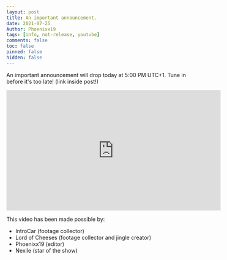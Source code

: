 ```yaml
---
layout: post
title: An important announcement.
date: 2021-07-25
Author: Phoenixx19
tags: [info, not-release, youtube]
comments: false
toc: false
pinned: false
hidden: false
---
```


An important announcement will drop today at 5:00 PM UTC+1.
Tune in before it's too late! (link inside post!)

<!-- more -->

<iframe width="560" height="315" src="https://www.youtube-nocookie.com/embed/goUv3WuNQwU" title="YouTube video player" frameborder="0" allow="accelerometer; autoplay; clipboard-write; encrypted-media; gyroscope; picture-in-picture" allowfullscreen></iframe>

This video has been made possible by:
- IntroCar (footage collector)
- Lord of Cheeses (footage collector and jingle creator)
- Phoenixx19 (editor)
- Nexile (star of the show)